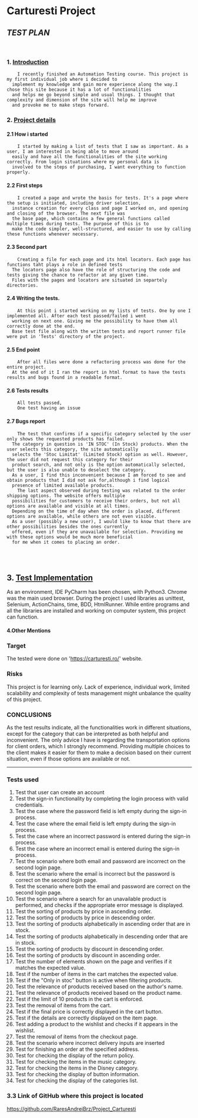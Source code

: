 # **Carturesti Project**
## *TEST PLAN*
</br>


### 1. <ins>Introduction<ins>
        I recently finished an Automation Testing course. This project is my first individual job where i decided to 
      implement my knowledge and gain more experience along the way.I chose this site because it has a lot of functionalities
      and helps me go beyond simple and usual things. I thought that complexity and dimension of the site will help me improve
      and provoke me to make steps forward.
### 2. <ins>Project details<ins>
   #### 2.1 How i started
        I started by making a list of tests that I saw as important. As a user, I am interested in being able to move around
      easily and have all the functionalities of the site working correctly. From login situations where my personal data is
      involved to the steps of purchasing, I want everything to function properly.
   #### 2.2 First steps
        I created a page and wrote the basis for tests. It's a page where the setup is initiated, including driver selection, 
      instance creation for every class and page I worked on, and opening and closing of the browser. The next file was 
      the base page, which contains a few general functions called multiple times during tests. The purpose of this is to 
      make the code simpler, well-structured, and easier to use by calling these functions whenever necessary.
   #### 2.3 Second part
        Creating a file for each page and its html locators. Each page has functions taht plays a role in defined tests
      The locators page also have the role of structuring the code and tests giving the chance to refactor at any given time.
      Files with the pages and locators are situated in separtely directories.
   #### 2.4 Writing the tests.
        At this point i started working on my lists of tests. One by one I implemented all. After each test passed/failed i went
      working on next one. Giving me the possibility to have them all correctly done at the end.
      Base test file along with the written tests and report runner file were put in 'Tests' directory of the project.
   #### 2.5 End point
        After all files were done a refactoring process was done for the entire project.
      At the end of it I ran the report in html format to have the tests results and bugs found in a readable format.
   #### 2.6 Tests results
        All tests passed,
        One test having an issue
   #### 2.7 Bugs report
        The test that confirms if a specific category selected by the user only shows the requested products has failed.
      The category in question is 'IN STOC' (In Stock) products. When the user selects this category, the site automatically 
      selects the 'Stoc Limitat' (Limited Stock) option as well. However, the user did not request this category for their 
      product search, and not only is the option automatically selected, but the user is also unable to deselect the category. 
      As a user, I find this inconvenient because I am forced to see and obtain products that I did not ask for,although i find logical
      presence of limited available products.
        The last aspect observed during testing was related to the order shipping options. The website offers multiple 
      possibilities for customers to receive their orders, but not all options are available and visible at all times. 
      Depending on the time of day when the order is placed, different options are available, while others are not even visible. 
      As a user (possibly a new user), I would like to know that there are other possibilities besides the ones currently 
      offered, even if they are unavailable for selection. Providing me with these options would be much more beneficial 
      for me when it comes to placing an order.



</br>
</br>

  
## 3. <ins>Test Implementation<ins>
   As an environment, IDE PyCharm has been chosen, with Python3.
   Chrome was the main used browser.
   During the project I used libraries as unittest, Selenium, ActionChains, time, BDD,  HtmlRunner.
   While entire programs and all the libraries are installed and working on computer system, this project can function.
   
#### 4.Other Mentions   
### Target
   The tested were done on 'https://carturesti.ro/' website.

### Risks
   This project is for learning only. Lack of experience, individual work, limited scalability and complexity of tests management 
might unbalance the quality of this project.


### CONCLUSIONS
   As the test results indicate, all the functionalities work in different situations, except for the category that can 
be interpreted as both helpful and inconvenient. The only advice I have is regarding the transportation options for client 
orders, which I strongly recommend. Providing multiple choices to the client makes it easier for them to make a decision 
based on their current situation, even if those options are available or not.

---------------------------------------------------------
### Tests used
   
   1. Test that user can create an account
   2. Test the sign-in functionality by completing the login process with valid credentials.
   3. Test the case where the password field is left empty during the sign-in process.
   4. Test the case where the email field is left empty during the sign-in process.
   5. Test the case where an incorrect password is entered during the sign-in process.
   6. Test the case where an incorrect email is entered during the sign-in process.
   7. Test the scenario where both email and password are incorrect on the second login page.
   8. Test the scenario where the email is incorrect but the password is correct on the second login page.
   9. Test the scenario where both the email and password are correct on the second login page.
   10. Test the scenario where a search for an unavailable product is performed, and checks if the appropriate error message is displayed.
   11. Test the sorting of products by price in ascending order.
   12. Test the sorting of products by price in descending order.
   13. Test the sorting of products alphabetically in ascending order that are in stock.
   14. Test the sorting of products alphabetically in descending order that are in stock.
   15. Test the sorting of products by discount in descending order.
   16. Test the sorting of products by discount in ascending order.
   17. Test the number of elements shown on the page and verifies if it matches the expected value.
   18. Test if the number of items in the cart matches the expected value.
   19. Test if the "Only in stoc" button is active when filtering products. 
   20. Test the relevance of products received based on the author's name.
   21. Test the relevance of products received based on the product name.
   22. Test if the limit of 10 products in the cart is enforced.
   23. Test the removal of items from the cart.
   24. Test if the final price is correctly displayed in the cart button.
   25. Test if the details are correctly displayed on the item page.
   26. Test adding a product to the wishlist and checks if it appears in the wishlist.
   27. Test the removal of items from the checkout page.
   28. Test the scenario where incorrect delivery inputs are inserted
   29. Test for finishing an order at the specified address.
   30. Test for checking the display of the return policy.
   31. Test for checking the items in the music category.
   32. Test for checking the items in the Disney category.
   33. Test for checking the display of button information.
   34. Test for checking the display of the categories list.
   

   ### 3.3 Link of GitHub where this project is located

 https://github.com/RaresAndreiBrz/Project_Carturesti
